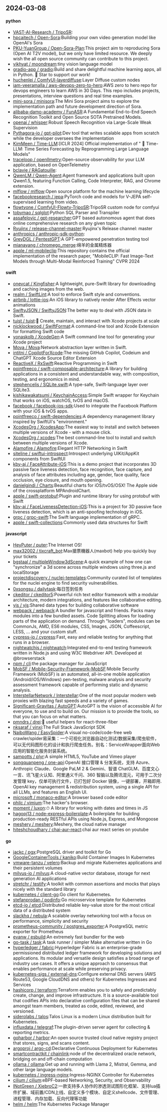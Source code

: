 ## 2024-03-08

#### python
* [VAST-AI-Research / TripoSR](https://github.com/VAST-AI-Research/TripoSR):
* [hpcaitech / Open-Sora](https://github.com/hpcaitech/Open-Sora):Building your own video generation model like OpenAI's Sora
* [PKU-YuanGroup / Open-Sora-Plan](https://github.com/PKU-YuanGroup/Open-Sora-Plan):This project aim to reproducing Sora (Open AI T2V model), but we only have limited resource. We deeply wish the all open source community can contribute to this project.
* [vikhyat / moondream](https://github.com/vikhyat/moondream):tiny vision language model
* [gradio-app / gradio](https://github.com/gradio-app/gradio):Build and share delightful machine learning apps, all in Python. 🌟 Star to support our work!
* [huchenlei / ComfyUI-layerdiffuse](https://github.com/huchenlei/ComfyUI-layerdiffuse):Layer Diffuse custom nodes
* [iam-veeramalla / aws-devops-zero-to-hero](https://github.com/iam-veeramalla/aws-devops-zero-to-hero):AWS zero to hero repo for devops engineers to learn AWS in 30 Days. This repo includes projects, presentations, interview questions and real time examples.
* [mini-sora / minisora](https://github.com/mini-sora/minisora):The Mini Sora project aims to explore the implementation path and future development direction of Sora.
* [alibaba-damo-academy / FunASR](https://github.com/alibaba-damo-academy/FunASR):A Fundamental End-to-End Speech Recognition Toolkit and Open Source SOTA Pretrained Models.
* [openai / whisper](https://github.com/openai/whisper):Robust Speech Recognition via Large-Scale Weak Supervision
* [Pythagora-io / gpt-pilot](https://github.com/Pythagora-io/gpt-pilot):Dev tool that writes scalable apps from scratch while the developer oversees the implementation
* [KimMeen / Time-LLM](https://github.com/KimMeen/Time-LLM):[ICLR 2024] Official implementation of " 🦙 Time-LLM: Time Series Forecasting by Reprogramming Large Language Models"
* [traceloop / openllmetry](https://github.com/traceloop/openllmetry):Open-source observability for your LLM application, based on OpenTelemetry
* [bclavie / RAGatouille](https://github.com/bclavie/RAGatouille):
* [QwenLM / Qwen-Agent](https://github.com/QwenLM/Qwen-Agent):Agent framework and applications built upon Qwen1.5, featuring Function Calling, Code Interpreter, RAG, and Chrome extension.
* [mlflow / mlflow](https://github.com/mlflow/mlflow):Open source platform for the machine learning lifecycle
* [facebookresearch / jepa](https://github.com/facebookresearch/jepa):PyTorch code and models for V-JEPA self-supervised learning from video.
* [flowtyone / ComfyUI-Flowty-TripoSR](https://github.com/flowtyone/ComfyUI-Flowty-TripoSR):TripoSR custom node for comfyui
* [tobymao / sqlglot](https://github.com/tobymao/sqlglot):Python SQL Parser and Transpiler
* [assafelovic / gpt-researcher](https://github.com/assafelovic/gpt-researcher):GPT based autonomous agent that does online comprehensive research on any given topic
* [Ryujinx / release-channel-master](https://github.com/Ryujinx/release-channel-master):Ryujinx's Release channel: master
* [anthropics / anthropic-sdk-python](https://github.com/anthropics/anthropic-sdk-python):
* [GreyDGL / PentestGPT](https://github.com/GreyDGL/PentestGPT):A GPT-empowered penetration testing tool
* [mianayang / chromego_merge](https://github.com/mianayang/chromego_merge):绵羊的金属精炼器
* [apple / ml-mobileclip](https://github.com/apple/ml-mobileclip):This repository contains the official implementation of the research paper, "MobileCLIP: Fast Image-Text Models through Multi-Modal Reinforced Training" CVPR 2024

#### swift
* [onevcat / Kingfisher](https://github.com/onevcat/Kingfisher):A lightweight, pure-Swift library for downloading and caching images from the web.
* [realm / SwiftLint](https://github.com/realm/SwiftLint):A tool to enforce Swift style and conventions.
* [airbnb / lottie-ios](https://github.com/airbnb/lottie-ios):An iOS library to natively render After Effects vector animations
* [SwiftyJSON / SwiftyJSON](https://github.com/SwiftyJSON/SwiftyJSON):The better way to deal with JSON data in Swift.
* [tuist / tuist](https://github.com/tuist/tuist):🚀 Create, maintain, and interact with Xcode projects at scale
* [nicklockwood / SwiftFormat](https://github.com/nicklockwood/SwiftFormat):A command-line tool and Xcode Extension for formatting Swift code
* [yonaskolb / XcodeGen](https://github.com/yonaskolb/XcodeGen):A Swift command line tool for generating your Xcode project
* [Moya / Moya](https://github.com/Moya/Moya):Network abstraction layer written in Swift.
* [intitni / CopilotForXcode](https://github.com/intitni/CopilotForXcode):The missing GitHub Copilot, Codeium and ChatGPT Xcode Source Editor Extension
* [ReactiveX / RxSwift](https://github.com/ReactiveX/RxSwift):Reactive Programming in Swift
* [pointfreeco / swift-composable-architecture](https://github.com/pointfreeco/swift-composable-architecture):A library for building applications in a consistent and understandable way, with composition, testing, and ergonomics in mind.
* [stephencelis / SQLite.swift](https://github.com/stephencelis/SQLite.swift):A type-safe, Swift-language layer over SQLite3.
* [kishikawakatsumi / KeychainAccess](https://github.com/kishikawakatsumi/KeychainAccess):Simple Swift wrapper for Keychain that works on iOS, watchOS, tvOS and macOS.
* [facebook / facebook-ios-sdk](https://github.com/facebook/facebook-ios-sdk):Used to integrate the Facebook Platform with your iOS & tvOS apps.
* [pointfreeco / swift-dependencies](https://github.com/pointfreeco/swift-dependencies):A dependency management library inspired by SwiftUI's "environment."
* [XcodesOrg / XcodesApp](https://github.com/XcodesOrg/XcodesApp):The easiest way to install and switch between multiple versions of Xcode - with a mouse click.
* [XcodesOrg / xcodes](https://github.com/XcodesOrg/xcodes):The best command-line tool to install and switch between multiple versions of Xcode.
* [Alamofire / Alamofire](https://github.com/Alamofire/Alamofire):Elegant HTTP Networking in Swift
* [siteline / swiftui-introspect](https://github.com/siteline/swiftui-introspect):Introspect underlying UIKit/AppKit components from SwiftUI
* [kby-ai / FaceAttribute-iOS](https://github.com/kby-ai/FaceAttribute-iOS):This is a demo project that incorporates 3D passive face liveness detection, face recognition, face capture, and analysis of face attributes including age, gender, face quality, face occlusion, eye closure, and mouth opening.
* [danielgindi / Charts](https://github.com/danielgindi/Charts):Beautiful charts for iOS/tvOS/OSX! The Apple side of the crossplatform MPAndroidChart.
* [apple / swift-protobuf](https://github.com/apple/swift-protobuf):Plugin and runtime library for using protobuf with Swift
* [kby-ai / FaceLivenessDetection-iOS](https://github.com/kby-ai/FaceLivenessDetection-iOS):This is a project for 3D passive face liveness detection, which is an anti-spoofing technology in iOS.
* [grpc / grpc-swift](https://github.com/grpc/grpc-swift):The Swift language implementation of gRPC.
* [apple / swift-collections](https://github.com/apple/swift-collections):Commonly used data structures for Swift

#### javascript
* [HeyPuter / puter](https://github.com/HeyPuter/puter):The Internet OS!
* [max32002 / tixcraft_bot](https://github.com/max32002/tixcraft_bot):Max搶票機器人(maxbot) help you quickly buy your tickets
* [bgstaal / multipleWindow3dScene](https://github.com/bgstaal/multipleWindow3dScene):A quick example of how one can "synchronize" a 3d scene across multiple windows using three.js and localStorage
* [projectdiscovery / nuclei-templates](https://github.com/projectdiscovery/nuclei-templates):Community curated list of templates for the nuclei engine to find security vulnerabilities.
* [0xsongsu / dailytask](https://github.com/0xsongsu/dailytask):每日签到任务
* [ckeditor / ckeditor5](https://github.com/ckeditor/ckeditor5):Powerful rich text editor framework with a modular architecture, modern integrations, and features like collaborative editing.
* [yjs / yjs](https://github.com/yjs/yjs):Shared data types for building collaborative software
* [webpack / webpack](https://github.com/webpack/webpack):A bundler for javascript and friends. Packs many modules into a few bundled assets. Code Splitting allows for loading parts of the application on demand. Through "loaders", modules can be CommonJs, AMD, ES6 modules, CSS, Images, JSON, Coffeescript, LESS, ... and your custom stuff.
* [cypress-io / cypress](https://github.com/cypress-io/cypress):Fast, easy and reliable testing for anything that runs in a browser.
* [nightwatchjs / nightwatch](https://github.com/nightwatchjs/nightwatch):Integrated end-to-end testing framework written in Node.js and using W3C Webdriver API. Developed at @browserstack
* [npm / cli](https://github.com/npm/cli):the package manager for JavaScript
* [MobSF / Mobile-Security-Framework-MobSF](https://github.com/MobSF/Mobile-Security-Framework-MobSF):Mobile Security Framework (MobSF) is an automated, all-in-one mobile application (Android/iOS/Windows) pen-testing, malware analysis and security assessment framework capable of performing static and dynamic analysis.
* [InterstellarNetwork / Interstellar](https://github.com/InterstellarNetwork/Interstellar):One of the most popular modern web proxies with blazing fast speeds and a variety of games.
* [Significant-Gravitas / AutoGPT](https://github.com/Significant-Gravitas/AutoGPT):AutoGPT is the vision of accessible AI for everyone, to use and to build on. Our mission is to provide the tools, so that you can focus on what matters.
* [pmndrs / drei](https://github.com/pmndrs/drei):🥉 useful helpers for react-three-fiber
* [nksaraf / vinxi](https://github.com/nksaraf/vinxi):The Full Stack JavaScript SDK
* [NaiboWang / EasySpider](https://github.com/NaiboWang/EasySpider):A visual no-code/code-free web crawler/spider易采集：一个可视化浏览器自动化测试/数据采集/爬虫软件，可以无代码图形化的设计和执行爬虫任务。别名：ServiceWrapper面向Web应用的智能化服务封装系统。
* [sampotts / plyr](https://github.com/sampotts/plyr):A simple HTML5, YouTube and Vimeo player
* [songquanpeng / one-api](https://github.com/songquanpeng/one-api):OpenAI 接口管理 & 分发系统，支持 Azure、Anthropic Claude、Google PaLM 2 & Gemini、智谱 ChatGLM、百度文心一言、讯飞星火认知、阿里通义千问、360 智脑以及腾讯混元，可用于二次分发管理 key，仅单可执行文件，已打包好 Docker 镜像，一键部署，开箱即用. OpenAI key management & redistribution system, using a single API for all LLMs, and features an English UI.
* [microsoft / monaco-editor](https://github.com/microsoft/monaco-editor):A browser based code editor
* [philc / vimium](https://github.com/philc/vimium):The hacker's browser.
* [moment / luxon](https://github.com/moment/luxon):⏱ A library for working with dates and times in JS
* [hagopj13 / node-express-boilerplate](https://github.com/hagopj13/node-express-boilerplate):A boilerplate for building production-ready RESTful APIs using Node.js, Express, and Mongoose
* [meshery / meshery](https://github.com/meshery/meshery):Meshery, the cloud native manager
* [hiteshchoudhary / chai-aur-react](https://github.com/hiteshchoudhary/chai-aur-react):chai aur react series on youtube

#### go
* [jackc / pgx](https://github.com/jackc/pgx):PostgreSQL driver and toolkit for Go
* [GoogleContainerTools / kaniko](https://github.com/GoogleContainerTools/kaniko):Build Container Images In Kubernetes
* [vmware-tanzu / velero](https://github.com/vmware-tanzu/velero):Backup and migrate Kubernetes applications and their persistent volumes
* [milvus-io / milvus](https://github.com/milvus-io/milvus):A cloud-native vector database, storage for next generation AI applications
* [stretchr / testify](https://github.com/stretchr/testify):A toolkit with common assertions and mocks that plays nicely with the standard library
* [kubernetes / client-go](https://github.com/kubernetes/client-go):Go client for Kubernetes.
* [stefanprodan / podinfo](https://github.com/stefanprodan/podinfo):Go microservice template for Kubernetes
* [etcd-io / etcd](https://github.com/etcd-io/etcd):Distributed reliable key-value store for the most critical data of a distributed system
* [slackhq / nebula](https://github.com/slackhq/nebula):A scalable overlay networking tool with a focus on performance, simplicity and security
* [prometheus-community / postgres_exporter](https://github.com/prometheus-community/postgres_exporter):A PostgreSQL metric exporter for Prometheus
* [evanw / esbuild](https://github.com/evanw/esbuild):An extremely fast bundler for the web
* [go-task / task](https://github.com/go-task/task):A task runner / simpler Make alternative written in Go
* [hyperledger / fabric](https://github.com/hyperledger/fabric):Hyperledger Fabric is an enterprise-grade permissioned distributed ledger framework for developing solutions and applications. Its modular and versatile design satisfies a broad range of industry use cases. It offers a unique approach to consensus that enables performance at scale while preserving privacy.
* [kubernetes-sigs / external-dns](https://github.com/kubernetes-sigs/external-dns):Configure external DNS servers (AWS Route53, Google CloudDNS and others) for Kubernetes Ingresses and Services
* [hashicorp / terraform](https://github.com/hashicorp/terraform):Terraform enables you to safely and predictably create, change, and improve infrastructure. It is a source-available tool that codifies APIs into declarative configuration files that can be shared amongst team members, treated as code, edited, reviewed, and versioned.
* [siderolabs / talos](https://github.com/siderolabs/talos):Talos Linux is a modern Linux distribution built for Kubernetes.
* [influxdata / telegraf](https://github.com/influxdata/telegraf):The plugin-driven server agent for collecting & reporting metrics.
* [goharbor / harbor](https://github.com/goharbor/harbor):An open source trusted cloud native registry project that stores, signs, and scans content.
* [argoproj / argo-cd](https://github.com/argoproj/argo-cd):Declarative Continuous Deployment for Kubernetes
* [smartcontractkit / chainlink](https://github.com/smartcontractkit/chainlink):node of the decentralized oracle network, bridging on and off-chain computation
* [ollama / ollama](https://github.com/ollama/ollama):Get up and running with Llama 2, Mistral, Gemma, and other large language models.
* [kubernetes / ingress-nginx](https://github.com/kubernetes/ingress-nginx):Ingress-NGINX Controller for Kubernetes
* [cilium / cilium](https://github.com/cilium/cilium):eBPF-based Networking, Security, and Observability
* [INotGreen / XiebroC2](https://github.com/INotGreen/XiebroC2):一款支持多人协作的渗透测试图形化框架、支持lua插件扩展、域前置/CDN上线、自定义多个模块、自定义shellcode、文件管理、进程管理、内存加载、反向代理等功能
* [helm / helm](https://github.com/helm/helm):The Kubernetes Package Manager
